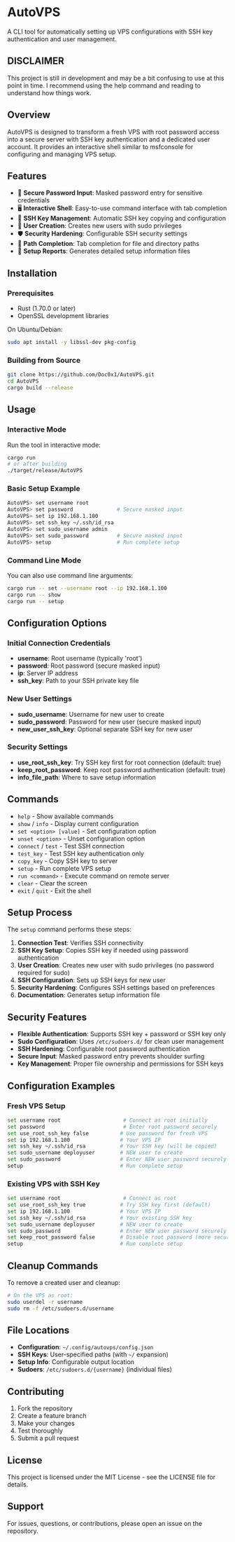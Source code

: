 # AutoVPS

A CLI tool for automatically setting up VPS configurations with SSH key authentication and user management.

## DISCLAIMER

This project is still in development and may be a bit confusing to use at this point in time. I recommend using the help command and reading to understand how things work.

## Overview

AutoVPS is designed to transform a fresh VPS with root password access into a secure server with SSH key authentication and a dedicated user account. It provides an interactive shell similar to msfconsole for configuring and managing VPS setup.

## Features

- 🔐 **Secure Password Input**: Masked password entry for sensitive credentials
- 🖥️ **Interactive Shell**: Easy-to-use command interface with tab completion
- 🔑 **SSH Key Management**: Automatic SSH key copying and configuration
- 👤 **User Creation**: Creates new users with sudo privileges
- 🛡️ **Security Hardening**: Configurable SSH security settings
- 📁 **Path Completion**: Tab completion for file and directory paths
- 📄 **Setup Reports**: Generates detailed setup information files

## Installation

### Prerequisites

- Rust (1.70.0 or later)
- OpenSSL development libraries

On Ubuntu/Debian:
```bash
sudo apt install -y libssl-dev pkg-config
```

### Building from Source

```bash
git clone https://github.com/Doc0x1/AutoVPS.git
cd AutoVPS
cargo build --release
```

## Usage

### Interactive Mode

Run the tool in interactive mode:
```bash
cargo run
# or after building
./target/release/AutoVPS
```

### Basic Setup Example

```bash
AutoVPS> set username root
AutoVPS> set password              # Secure masked input
AutoVPS> set ip 192.168.1.100
AutoVPS> set ssh_key ~/.ssh/id_rsa
AutoVPS> set sudo_username admin
AutoVPS> set sudo_password         # Secure masked input
AutoVPS> setup                     # Run complete setup
```

### Command Line Mode

You can also use command line arguments:
```bash
cargo run -- set --username root --ip 192.168.1.100
cargo run -- show
cargo run -- setup
```

## Configuration Options

### Initial Connection Credentials
- **username**: Root username (typically 'root')
- **password**: Root password (secure masked input)
- **ip**: Server IP address
- **ssh_key**: Path to your SSH private key file

### New User Settings
- **sudo_username**: Username for new user to create
- **sudo_password**: Password for new user (secure masked input)
- **new_user_ssh_key**: Optional separate SSH key for new user

### Security Settings
- **use_root_ssh_key**: Try SSH key first for root connection (default: true)
- **keep_root_password**: Keep root password authentication (default: true)
- **info_file_path**: Where to save setup information

## Commands

- `help` - Show available commands
- `show` / `info` - Display current configuration
- `set <option> [value]` - Set configuration option
- `unset <option>` - Unset configuration option
- `connect` / `test` - Test SSH connection
- `test_key` - Test SSH key authentication only
- `copy_key` - Copy SSH key to server
- `setup` - Run complete VPS setup
- `run <command>` - Execute command on remote server
- `clear` - Clear the screen
- `exit` / `quit` - Exit the shell

## Setup Process

The `setup` command performs these steps:

1. **Connection Test**: Verifies SSH connectivity
2. **SSH Key Setup**: Copies SSH key if needed using password authentication
3. **User Creation**: Creates new user with sudo privileges (no password required for sudo)
4. **SSH Configuration**: Sets up SSH keys for new user
5. **Security Hardening**: Configures SSH settings based on preferences
6. **Documentation**: Generates setup information file

## Security Features

- **Flexible Authentication**: Supports SSH key + password or SSH key only
- **Sudo Configuration**: Uses `/etc/sudoers.d/` for clean user management
- **SSH Hardening**: Configurable root password authentication
- **Secure Input**: Masked password entry prevents shoulder surfing
- **Key Management**: Proper file ownership and permissions for SSH keys

## Configuration Examples

### Fresh VPS Setup
```bash
set username root                    # Connect as root initially  
set password                         # Enter root password securely
set use_root_ssh_key false          # Use password for fresh VPS
set ip 192.168.1.100                # Your VPS IP
set ssh_key ~/.ssh/id_rsa           # Your SSH key (will be copied)
set sudo_username deployuser        # NEW user to create
set sudo_password                   # Enter NEW user password securely
setup                               # Run complete setup
```

### Existing VPS with SSH Key
```bash
set username root                    # Connect as root
set use_root_ssh_key true           # Try SSH key first (default)
set ip 192.168.1.100                # Your VPS IP
set ssh_key ~/.ssh/id_rsa           # Your existing SSH key
set sudo_username deployuser        # NEW user to create
set sudo_password                   # Enter NEW user password securely
set keep_root_password false        # Disable root password (more secure)
setup                               # Run complete setup
```

## Cleanup Commands

To remove a created user and cleanup:
```bash
# On the VPS as root:
sudo userdel -r username
sudo rm -f /etc/sudoers.d/username
```

## File Locations

- **Configuration**: `~/.config/autovps/config.json`
- **SSH Keys**: User-specified paths (with `~/` expansion)
- **Setup Info**: Configurable output location
- **Sudoers**: `/etc/sudoers.d/{username}` (individual files)

## Contributing

1. Fork the repository
2. Create a feature branch
3. Make your changes
4. Test thoroughly
5. Submit a pull request

## License

This project is licensed under the MIT License - see the LICENSE file for details.

## Support

For issues, questions, or contributions, please open an issue on the repository.